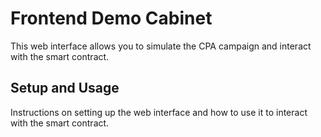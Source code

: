 # Frontend Demo Cabinet

This web interface allows you to simulate the CPA campaign and interact with the smart contract.

## Setup and Usage

Instructions on setting up the web interface and how to use it to interact with the smart contract.
